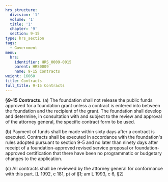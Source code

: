 ```yaml
---
hrs_structure:
  division: '1'
  volume: '1'
  title: '1'
  chapter: '9'
  section: 9-15
type: hrs_section
tags:
  - Government
menu:
  hrs:
    identifier: HRS_0009-0015
    parent: HRS0009
    name: 9-15 Contracts
weight: 16060
title: Contracts
full_title: 9-15 Contracts
---
```

**§9-15 Contracts.** (a) The foundation shall not release the public funds approved for a foundation grant unless a contract is entered into between the foundation and the recipient of the grant. The foundation shall develop and determine, in consultation with and subject to the review and approval of the attorney general, the specific contract form to be used.

(b) Payment of funds shall be made within sixty days after a contract is executed. Contracts shall be executed in accordance with the foundation's rules adopted pursuant to section 9-5 and no later than ninety days after receipt of a foundation-approved revised service proposal or foundation-approved certification that there have been no programmatic or budgetary changes to the application.

(c) All contracts shall be reviewed by the attorney general for conformance with this part. [L 1992, c 181, pt of §1; am L 1993, c 6, §2]